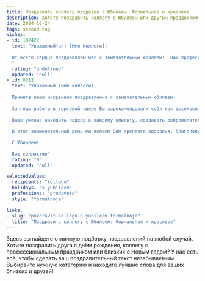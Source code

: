 ```yaml
---
title: Поздравить коллегу продавца с Юбилеем. Формальное и красивое
description: Хотите поздравить коллегу с Юбилеем или другим праздником? Наш ИИ создаст незабываемое поздравление, а вы обязательно выделитесь среди других.  
date: 2024-10-24
tags: second tag
wishes:
- id: 102422
  text: "Уважаемый(ая) [Имя Коллеги]!
  
  От всего сердца поздравляем Вас с замечательным юбилеем!  Ваш профессионализм и преданность делу,  ваши незаменимые качества как продавца,  всегда вызывали у нас глубокое уважение. Желаем Вам крепкого здоровья,  неиссякаемой энергии,  новых профессиональных успехов и  многих лет счастливой жизни!
  "
  rating: "undefined"
  updated: "null"
- id: 8312
  text: "Уважаемый (имя коллеги),
  
  Примите наши искренние поздравления с замечательным юбилеем!
  
  За годы работы в торговой сфере Вы зарекомендовали себя как высококлассный специалист, обладающий профессиональными знаниями и навыками. Благодаря Вашим усилиям наша компания добилась значительных успехов, что является свидетельством Вашего таланта и преданности делу.
  
  Ваше умение находить подход к каждому клиенту, создавать доброжелательную атмосферу и выстраивать долгосрочные отношения вызывает глубокое уважение коллег и партнеров. Вы вносите неоценимый вклад в развитие нашей организации, являясь примером для подражания.
  
  В этот знаменательный день мы желаем Вам крепкого здоровья, благополучия, неиссякаемой энергии и новых профессиональных побед. Пусть Ваш жизненный путь будет наполнен радостными событиями, счастьем и поддержкой близких людей.
  
  С Юбилеем!
  
  Ваш коллектив"
  rating: "0"
  updated: "null"

selectedValues:
  recipients: "kollegu"
  holidays: "s-yubileem"
  professions: "prodavets"
  style: "formalnoje"

links:
- slug: "pozdravit-kollegu-s-yubileem-formalnoje"
  title: "Поздравить коллегу с Юбилеем. Формальное и красивое"
---
```


Здесь вы найдете отличную подборку поздравлений на любой случай. 
Хотите поздравить друга с днём рождения, коллегу с профессиональным праздником или близких с Новым годом? У нас есть всё, чтобы сделать ваш поздравительный текст незабываемым. Выбирайте нужную категорию и находите лучшие слова для ваших близких и друзей!
